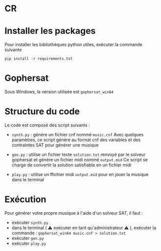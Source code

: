 # CR

# Installer les packages

Pour installer les bibliothèques python utiles, exécuter la commande suivante

`pip install -r requirements.txt`

# Gophersat

Sous Windows, la version utilisée est `gophersat_win64`

# Structure du code

Le code est composé des script suivants : 

- `synth.py` : génère un fichier cnf nommé `music.cnf`
Avec quelques paramètres, ce script génère au format cnf des variables et des contraintes SAT pour générer une musique

- `gen.py` : utilise un fichier texte `solution.txt` renvoyé par le solveur gophersat et génère un fichier midi nommé `output.mid`
Ce script se charge de convertir la solution satisfiable en un fichier midi

- `play.py` : utilise un ffichier midi  `output.mid` pour en jouer la musique dans le terminal

# Exécution

Pour générer votre propre musique à l'aide d'un solveur SAT, il faut :

- exécuter `synth.py`
- dans le terminal ( :warning: exécuter en tant qu'administrateur :warning: ), exécuter la commande : `gophersat_win64 music.cnf > solution.txt`
- exécuter `gen.py`
- exécuter `play.py`
